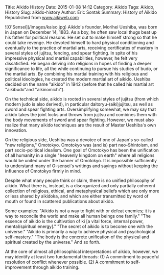 Title: Aikido History
Date: 2015-01-08 14:12
Category: Aikido
Tags: Aikido, History
Slug: aikido-history
Author: Eric Sontak
Summary: History of Aikido Republished from www.aikiweb.com 

<span class="pull-left">
![O'Sensei](/images/kaiso.jpg) 
</span>
Aikido's founder, Morihei Ueshiba, was 
born in Japan on December 14, 1883. As a boy, he often saw local thugs beat 
up his father for political reasons. He set out to make himself strong so that 
he could take revenge. He devoted himself to hard physical conditioning and 
eventually to the practice of martial arts, receiving certificates of mastery 
in several styles of jujitsu, fencing, and spear fighting. In spite of his 
impressive physical and martial capabilities, however, he felt very dissatisfied. He began delving into religions in hopes of finding a deeper significance to life, all the while continuing to pursue his studies of budo, or the martial arts. By combining his martial training with his religious and political ideologies, he created the modern martial art of aikido. Ueshiba decided on the name "aikido" in 1942 (before that he called his martial art "aikibudo"and "aikinomichi").

On the technical side, aikido is rooted in several styles of jujitsu (from which modern judo is also derived), in particular daitoryu-(aiki)jujitsu, as well as sword and spear fighting arts. Oversimplifying somewhat, we may say that aikido takes the joint locks and throws from jujitsu and combines them with the body movements of sword and spear fighting. However, we must also realize that many aikido techniques are the result of Master Ueshiba's own innovation.

On the religious side, Ueshiba was a devotee of one of Japan's so-called "new religions," Omotokyo. Omotokyo was (and is) part neo-Shintoism, and part socio-political idealism. One goal of Omotokyo has been the unification of all humanity in a single "heavenly kingdom on earth" where all religions would be united under the banner of Omotokyo. It is impossible sufficiently to understand many of O-sensei's writings and sayings without keeping the influence of Omotokyo firmly in mind.

Despite what many people think or claim, there is no unified philosophy of aikido. What there is, instead, is a disorganized and only partially coherent collection of religious, ethical, and metaphysical beliefs which are only more or less shared by aikidoka, and which are either transmitted by word of mouth or found in scattered publications about aikido.

Some examples: "Aikido is not a way to fight with or defeat enemies; it is a way to reconcile the world and make all human beings one family." "The essence of aikido is the cultivation of ki [a vital force, internal power, mental/spiritual energy]." "The secret of aikido is to become one with the universe." "Aikido is primarily a way to achieve physical and psychological self-mastery." "The body is the concrete unification of the physical and spiritual created by the universe." And so forth.

At the core of almost all philosophical interpretations of aikido, however, we may identify at least two fundamental threads: (1) A commitment to peaceful resolution of conflict whenever possible. (2) A commitment to self-improvement through aikido training. 
